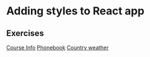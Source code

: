# Adding styles to React app

## Exercises

[Course Info](./course-info)
[Phonebook](./phonebook)
[Country weather](./countries)